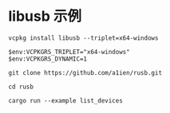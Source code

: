 # libusb 示例

    vcpkg install libusb --triplet=x64-windows

    $env:VCPKGRS_TRIPLET="x64-windows"
    $env:VCPKGRS_DYNAMIC=1

    git clone https://github.com/a1ien/rusb.git

    cd rusb

    cargo run --example list_devices

